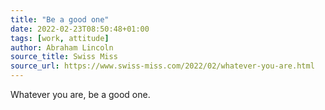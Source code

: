 ```yaml
---
title: "Be a good one"
date: 2022-02-23T08:50:48+01:00
tags: [work, attitude]
author: Abraham Lincoln
source_title: Swiss Miss
source_url: https://www.swiss-miss.com/2022/02/whatever-you-are.html
---
```


Whatever you are, be a good one.
